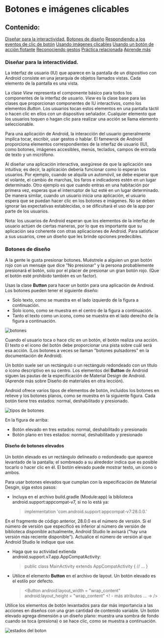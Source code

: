 # Botones e imágenes clicables
## Contenido:
   [Diseñar para la interactividad.](#disenyo)
   [Botones de diseño](#botones)
   [Respondiendo a los eventos de clic de botón](#eventos)
   [Usando imágenes clicables](#imagenes)
   [Usando un botón de acción flotante](#fab)
   [Reconociendo gestos](#gestos)
   [Práctica relacionada](#practica)
   [Aprende más](#aprende)

### <a id="disenyo"></a>Diseñar para la interactividad.

La interfaz de usuario (IU) que aparece en la pantalla de un dispositivo con Android consiste en una jerarquía de objetos llamados vistas. Cada elemento de la pantalla es una vista.

La clase *View* representa el componente básico para todos los componentes de la interfaz de usuario. *View* es la clase base para las clases que proporcionan componentes de IU interactivos, como los elementos *Button*. Los usuarios tocan estos elementos en una pantalla táctil o hacen clic en ellos con un dispositivo señalador. Cualquier elemento que los usuarios toquen o hagan clic para realizar una acción se llama elemento seleccionable.

Para una aplicación de Android, la interacción del usuario generalmente implica tocar, escribir, usar gestos o hablar. El famewrok de Android proporciona elementos correspondientes de la interfaz de usuario (IU), como botones, imágenes accesibles, menús, teclados, campos de entrada de texto y un micrófono.

Al diseñar una aplicación interactiva, asegúrese de que la aplicación sea intuitiva; es decir, la aplicación debería funcionar como lo esperan los usuarios. Por ejemplo, cuando se alquila un automóvil, se debe esperar que el volante, el cambio de marchas, los faros e indicadores estén en un lugar determinado. Otro ejemplo es que cuando entras en una habitación por primera vez, esperas que el interruptor de luz esté en un lugar determinado. De manera similar, cuando un usuario inicia una aplicación, el usuario espera que se puedan hacer clic en los botones e imágenes. No se deben ignorar las expectativas establecidas, o se dificultará el uso de la app por parte de los usuarios.

Nota: los usuarios de Android esperan que los elementos de la interfaz de usuario actúen de ciertas maneras, por lo que es importante que su aplicación sea coherente con otras aplicaciones de Android. Para satisfacer a sus usuarios, cree un diseño que les brinde opciones predecibles.

### <a id="botones"></a> Botones de diseño

A la gente le gusta presionar botones. Muéstrele a alguien un gran botón rojo con un mensaje que dice "No presionar" y la persona probablemente presionará el botón, solo por el placer de presionar un gran botón rojo. (Que el botón esté prohibido también es un factor).

Usas la clase **Button** para hacer un botón para una aplicación de Android. Los botones pueden tener el siguiente diseño:

  * Solo texto, como se muestra en el lado izquierdo de la figura a continuación.
  * Solo icono, como se muestra en el centro de la figura a continuación.
  * Tanto el texto como un icono, como se muestra en el lado derecho de la figura a continuación.
  
  ![botones](https://google-developer-training.github.io/android-developer-fundamentals-course-concepts-v2/images/4-1-c-buttons-and-clickable-images/dg_button-types.png)
  
 Cuando el usuario toca o hace clic en un botón, el botón realiza una acción. El texto o el icono del botón debe proporcionar una pista sobre cuál será esa acción. (Los botones a veces se llaman "botones pulsadores" en la documentación de Android).

Un botón suele ser un rectángulo o un rectángulo redondeado con un título o icono descriptivo en su centro. Los elementos del **Button** de Android siguen las pautas de la especificación de Material Design de Android. (Aprende más sobre Diseño de materiales en otra lección).

Android ofrece varios tipos de elementos de botón, incluidos los botones en relieve y los botones planos, como se muestra en la siguiente figura. Cada botón tiene tres estados: normal, deshabilitado y presionado.

![tipos de botones](https://google-developer-training.github.io/android-developer-fundamentals-course-concepts-v2/images/4-1-c-buttons-and-clickable-images/dg_button_types_composite.png)

En la figura de arriba:
  * Botón elevado en tres estados: normal, deshabilitado y presionado
  * Botón plano en tres estados: normal, deshabilitado y presionado

#### Diseño de botones elevados

Un botón elevado es un rectángulo delineado o redondeado que aparece levantado de la pantalla; el sombreado a su alrededor indica que es posible tocarlo o hacer clic en él. El botón elevado puede mostrar texto, un icono o ambos.

Para usar botones elevados que cumplan con la especificación de Material Desgin, siga estos pasos:

  * Incluya en el archivo build.gradle (Module:app) la biblioteca android.support:appcompat-v7, si no lo está ya:

    > implementation 'com.android.support:appcompat-v7:28.0.0.'

 En el fragmento de código anterior, 28.0.0 es el número de versión. Si el número de versión que especificó es inferior al número de versión de biblioteca disponible actualmente, Android Studio le avisará ("hay una versión más reciente disponible"). Actualice el número de versión al que Android Studio le indique que use.

  * Haga que su actividad extienda android.support.v7.app.AppCompatActivity:

     > public class MainActivity extends AppCompatActivity {
     >    // ...
     > }
     
  * Utilice el elemento **Button** en el archivo de layout. Un botón elevado es el estilo por defecto.

     > <Button
     >    android:layout_width = "wrap_content"
     >    android:layout_height = "wrap_content"
     >    <! - más atributos ... ->
     > />

Utilice los elementos de botón levantados para dar más importancia a las acciones en diseños con una gran cantidad de contenido variable. Un botón elevado agrega dimensión a un diseño plano: muestra una sombra de fondo cuando se toca (presiona) o se hace clic, como se muestra a continuación.

![estados del boton](https://google-developer-training.github.io/android-developer-fundamentals-course-concepts-v2/images/4-1-c-buttons-and-clickable-images/dg_button_raised_composite.png)
